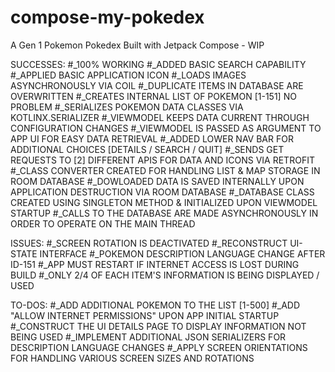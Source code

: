 # compose-my-pokedex
 A Gen 1 Pokemon Pokedex Built with Jetpack Compose - WIP

SUCCESSES:
    #_100% WORKING
    #_ADDED BASIC SEARCH CAPABILITY
    #_APPLIED BASIC APPLICATION ICON
    #_LOADS IMAGES ASYNCHRONOUSLY VIA COIL
    #_DUPLICATE ITEMS IN DATABASE ARE OVERWRITTEN
    #_CREATES INTERNAL LIST OF POKEMON [1-151] NO PROBLEM
    #_SERIALIZES POKEMON DATA CLASSES VIA KOTLINX.SERIALIZER
    #_VIEWMODEL KEEPS DATA CURRENT THROUGH CONFIGURATION CHANGES
    #_VIEWMODEL IS PASSED AS ARGUMENT TO APP UI FOR EASY DATA RETRIEVAL
    #_ADDED LOWER NAV BAR FOR ADDITIONAL CHOICES [DETAILS / SEARCH / QUIT]
    #_SENDS GET REQUESTS TO [2] DIFFERENT APIS FOR DATA AND ICONS VIA RETROFIT
    #_CLASS CONVERTER CREATED FOR HANDLING LIST & MAP STORAGE IN ROOM DATABASE
    #_DOWLOADED DATA IS SAVED INTERNALLY UPON APPLICATION DESTRUCTION VIA ROOM DATABASE
    #_DATABASE CLASS CREATED USING SINGLETON METHOD & INITIALIZED UPON VIEWMODEL STARTUP
    #_CALLS TO THE DATABASE ARE MADE ASYNCHRONOUSLY IN ORDER TO OPERATE ON THE MAIN THREAD


ISSUES:
    #_SCREEN ROTATION IS DEACTIVATED
    #_RECONSTRUCT UI-STATE INTERFACE
    #_POKEMON DESCRIPTION LANGUAGE CHANGE AFTER ID-151
    #_APP MUST RESTART IF INTERNET ACCESS IS LOST DURING BUILD
    #_ONLY 2/4 OF EACH ITEM'S INFORMATION IS BEING DISPLAYED / USED


TO-DOS:
    #_ADD ADDITIONAL POKEMON TO THE LIST [1-500]
    #_ADD "ALLOW INTERNET PERMISSIONS" UPON APP INITIAL STARTUP
    #_CONSTRUCT THE UI DETAILS PAGE TO DISPLAY INFORMATION NOT BEING USED
    #_IMPLEMENT ADDITIONAL JSON SERIALIZERS FOR DESCRIPTION LANGUAGE CHANGES
    #_APPLY SCREEN ORIENTATIONS FOR HANDLING VARIOUS SCREEN SIZES AND ROTATIONS
